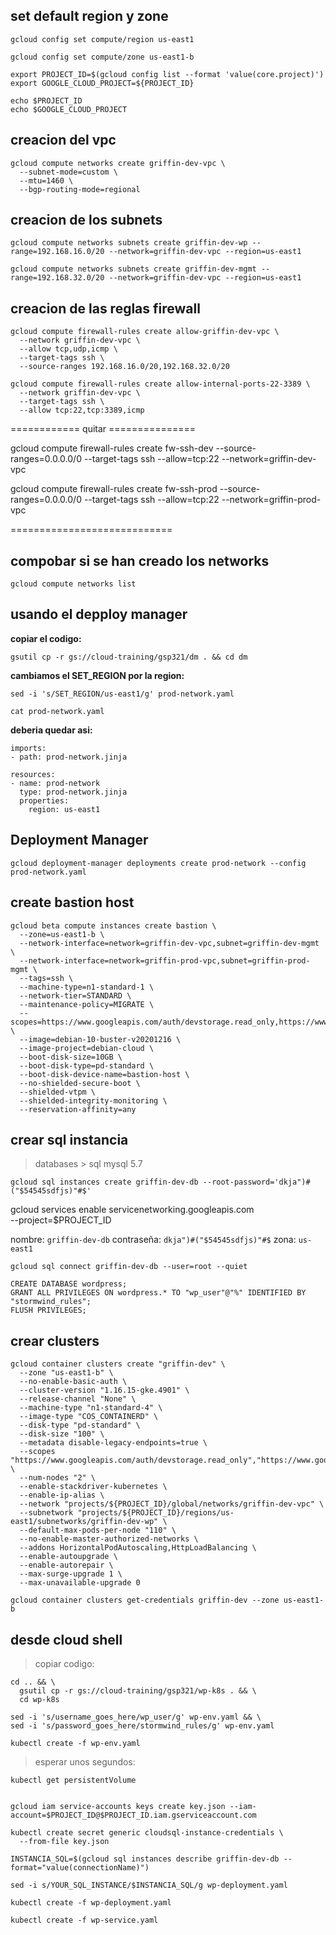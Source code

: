 ## set default region y zone
```
gcloud config set compute/region us-east1
```
```
gcloud config set compute/zone us-east1-b
```

```
export PROJECT_ID=$(gcloud config list --format 'value(core.project)')
export GOOGLE_CLOUD_PROJECT=${PROJECT_ID}

echo $PROJECT_ID
echo $GOOGLE_CLOUD_PROJECT
```


## creacion del vpc

```
gcloud compute networks create griffin-dev-vpc \
  --subnet-mode=custom \
  --mtu=1460 \
  --bgp-routing-mode=regional

```

## creacion de los subnets

```
gcloud compute networks subnets create griffin-dev-wp --range=192.168.16.0/20 --network=griffin-dev-vpc --region=us-east1
```

```
gcloud compute networks subnets create griffin-dev-mgmt --range=192.168.32.0/20 --network=griffin-dev-vpc --region=us-east1
```


## creacion de las reglas firewall

```
gcloud compute firewall-rules create allow-griffin-dev-vpc \
  --network griffin-dev-vpc \
  --allow tcp,udp,icmp \
  --target-tags ssh \
  --source-ranges 192.168.16.0/20,192.168.32.0/20
```
```
gcloud compute firewall-rules create allow-internal-ports-22-3389 \
  --network griffin-dev-vpc \
  --target-tags ssh \
  --allow tcp:22,tcp:3389,icmp
```

============ quitar ===============

gcloud compute firewall-rules create fw-ssh-dev --source-ranges=0.0.0.0/0 --target-tags ssh --allow=tcp:22 --network=griffin-dev-vpc

gcloud compute firewall-rules create fw-ssh-prod --source-ranges=0.0.0.0/0 --target-tags ssh --allow=tcp:22 --network=griffin-prod-vpc

============================

## compobar si se han creado los networks
```
gcloud compute networks list
```


## usando el depploy manager

**copiar el codigo:**
```
gsutil cp -r gs://cloud-training/gsp321/dm . && cd dm
```

**cambiamos el SET_REGION por la region:**
```
sed -i 's/SET_REGION/us-east1/g' prod-network.yaml
```

```
cat prod-network.yaml
```
**deberia quedar asi:**

```
imports:
- path: prod-network.jinja

resources:
- name: prod-network
  type: prod-network.jinja
  properties:
    region: us-east1
```

## Deployment Manager

```
gcloud deployment-manager deployments create prod-network --config prod-network.yaml
```

## create bastion host

```
gcloud beta compute instances create bastion \
  --zone=us-east1-b \
  --network-interface=network=griffin-dev-vpc,subnet=griffin-dev-mgmt \
  --network-interface=network=griffin-prod-vpc,subnet=griffin-prod-mgmt \
  --tags=ssh \
  --machine-type=n1-standard-1 \
  --network-tier=STANDARD \
  --maintenance-policy=MIGRATE \
  --scopes=https://www.googleapis.com/auth/devstorage.read_only,https://www.googleapis.com/auth/logging.write,https://www.googleapis.com/auth/monitoring.write,https://www.googleapis.com/auth/servicecontrol,https://www.googleapis.com/auth/service.management.readonly,https://www.googleapis.com/auth/trace.append \
  --image=debian-10-buster-v20201216 \
  --image-project=debian-cloud \
  --boot-disk-size=10GB \
  --boot-disk-type=pd-standard \
  --boot-disk-device-name=bastion-host \
  --no-shielded-secure-boot \
  --shielded-vtpm \
  --shielded-integrity-monitoring \
  --reservation-affinity=any
```





## crear sql instancia

> databases > sql
> mysql 5.7

```
gcloud sql instances create griffin-dev-db --root-password='dkja")#("$54545sdfjs)"#$'
```

gcloud services enable servicenetworking.googleapis.com \
  --project=$PROJECT_ID

<!-- gcloud services enable servicenetworking.googleapis.com --project=$PROJECT_ID -->


nombre: `griffin-dev-db`
contraseña: `dkja")#("$54545sdfjs)"#$`
zona: `us-east1`

```
gcloud sql connect griffin-dev-db --user=root --quiet
```

```
CREATE DATABASE wordpress;
GRANT ALL PRIVILEGES ON wordpress.* TO "wp_user"@"%" IDENTIFIED BY "stormwind_rules";
FLUSH PRIVILEGES;
```


## crear clusters

```
gcloud container clusters create "griffin-dev" \
  --zone "us-east1-b" \
  --no-enable-basic-auth \
  --cluster-version "1.16.15-gke.4901" \
  --release-channel "None" \
  --machine-type "n1-standard-4" \
  --image-type "COS_CONTAINERD" \
  --disk-type "pd-standard" \
  --disk-size "100" \
  --metadata disable-legacy-endpoints=true \
  --scopes "https://www.googleapis.com/auth/devstorage.read_only","https://www.googleapis.com/auth/logging.write","https://www.googleapis.com/auth/monitoring","https://www.googleapis.com/auth/servicecontrol","https://www.googleapis.com/auth/service.management.readonly","https://www.googleapis.com/auth/trace.append" \
  --num-nodes "2" \
  --enable-stackdriver-kubernetes \
  --enable-ip-alias \
  --network "projects/${PROJECT_ID}/global/networks/griffin-dev-vpc" \
  --subnetwork "projects/${PROJECT_ID}/regions/us-east1/subnetworks/griffin-dev-wp" \
  --default-max-pods-per-node "110" \
  --no-enable-master-authorized-networks \
  --addons HorizontalPodAutoscaling,HttpLoadBalancing \
  --enable-autoupgrade \
  --enable-autorepair \
  --max-surge-upgrade 1 \
  --max-unavailable-upgrade 0
```

```
gcloud container clusters get-credentials griffin-dev --zone us-east1-b
```


## desde cloud shell

>copiar codigo:

```
cd .. && \
  gsutil cp -r gs://cloud-training/gsp321/wp-k8s . && \
  cd wp-k8s
```

```
sed -i 's/username_goes_here/wp_user/g' wp-env.yaml && \
sed -i 's/password_goes_here/stormwind_rules/g' wp-env.yaml
```

```
kubectl create -f wp-env.yaml
```

> esperar unos segundos:
```
kubectl get persistentVolume
```

```

gcloud iam service-accounts keys create key.json --iam-account=$PROJECT_ID@$PROJECT_ID.iam.gserviceaccount.com
```

```
kubectl create secret generic cloudsql-instance-credentials \
  --from-file key.json
```

```
INSTANCIA_SQL=$(gcloud sql instances describe griffin-dev-db --format="value(connectionName)")
```

```
sed -i s/YOUR_SQL_INSTANCE/$INSTANCIA_SQL/g wp-deployment.yaml
```

```
kubectl create -f wp-deployment.yaml
```

```
kubectl create -f wp-service.yaml
```
